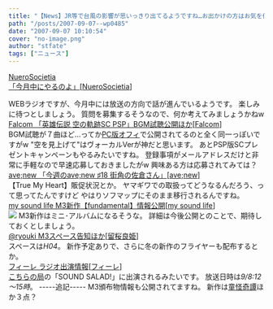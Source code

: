 ```yaml
---
title: "【News】JR等で台風の影響が思いっきり出てるようですね…お出かけの方はお気を付けて"
path: "/posts/2007-09-07--wp0485"
date: "2007-09-07 10:10:54"
cover: "no-image.png"
author: "stfate"
tags: ["ニュース"]
---
```


<style type="text/css">
<!--
p {white-space: pre-wrap};
-->
</style>

<a class="topics" href="http://nuerosocietia.com/Entry/10/" target="_blank">NueroSocietia 「今月中にやるのよ」</a><span class="junre">[<a href="http://nuerosocietia.com/" target="_blank">NueroSocietia</a>]</span>
<div class="news">WEBラジオですが、今月中には放送の方向で話が進んでいるようです。
楽しみに待つとしましょう。
質問を募集するそうなので、何か考えてみましょうかねw</div>
<a class="topics" href="http://www.falcom.co.jp/sorasc_psp/" target="_blank">Falcom 「英雄伝説 空の軌跡SC PSP」BGM試聴公開ほか</a><span class="junre">[<a href="http://www.falcom.co.jp/" target="_blank">Falcom</a>]</span>
<div class="news">BGM試聴が７曲ほど…ってか<a href="http://www.falcom.co.jp/ed6_sc/" target="_blank">PC版オフィ</a>で公開されてるのと全く同一っぽいですがw
"空を見上げて"はヴォーカルVerが神だと思います。
あとPSP版SCプレゼントキャンペーンもやるみたいですね。
登録事項がメールアドレスだけと非常に手軽なので早速応募しておきましたがw
興味ある方は応募されてみては？</div>
<a class="topics" href="http://blog.avenew.jp/archives/73" target="_blank">ave;new 「今週のave;new ♯18 街角の佐倉さん」</a><span class="junre">[<a href="http://www.avenew.jp/" target="_blank">ave;new</a>]</span>
<div class="news">【True My Heart】販促状況とか。
ヤマギワでの取扱ってどうなるんだろう、って思ってたんですけど
やはりソフマップにそのまま移行されるんですね。</div>
<a class="topics" href="http://www.mysoundlife.com/fundamental/" target="_blank">my sound life M3新作【fundamental】情報公開</a><span class="junre">[<a href="http://www.mysoundlife.com/" target="_blank">my sound life</a>]</span>
<div class="news"><a href="http://www.mysoundlife.com/fundamental/" target="_blank"><img src="http://www.mysoundlife.com/fundamental/img/banner1.jpg"></a>
M3新作はミニ･アルバムになるそうな。
詳細は今後公開とのことで、期待しておくとしましょう。</div>
<a class="topics" href="http://ryouki.net/" target="_blank">@ryouki M3スペース告知ほか</a><span class="junre">[<a href="http://ryouki.net/" target="_blank">留桜良姫</a>]</span>
<div class="news">スペースは<em>H04</em>。
新作予定ありで、さらに冬の新作のフライヤーも配布するとか。</div>
<a class="topics" href="http://shule-aroon.sakura.ne.jp/filie/" target="_blank">フィーレ ラジオ出演情報</a><span class="junre">[<a href="http://shule-aroon.sakura.ne.jp/filie/" target="_blank">フィーレ</a>]</span>
<div class="news"><a href="http://www.fm767.net/xoops/" target="_blank">こちらの局</a>の「SOUND SALAD!」に出演されるみたいです。
放送日時は<em>9/8:12～15時</em>。
-----追記-----
M3頒布物情報も公開されてますね。
新作は<a href="http://shule-aroon.sakura.ne.jp/dokaikitan/" target="_blank">童怪奇譚</a>ほか３点？</div>
